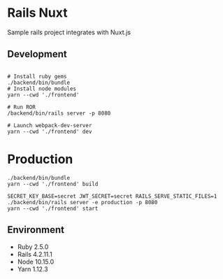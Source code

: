 # Rails Nuxt
Sample rails project integrates with Nuxt.js

## Development
```shell

# Install ruby gems
./backend/bin/bundle
# Install node modules
yarn --cwd './frontend'

# Run ROR
/backend/bin/rails server -p 8080

# Launch webpack-dev-server
yarn --cwd './frontend' dev
```

# Production
```shell
./backend/bin/bundle
yarn --cwd './frontend' build

SECRET_KEY_BASE=secret JWT_SECRET=secret RAILS_SERVE_STATIC_FILES=1 ./backend/bin/rails server -e production -p 8080
yarn --cwd './frontend' start
```

## Environment
 - Ruby 2.5.0
 - Rails 4.2.11.1
 - Node 10.15.0
 - Yarn 1.12.3
